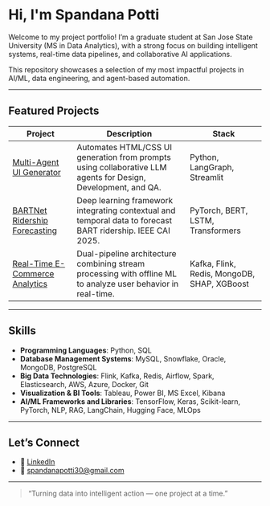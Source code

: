#  Hi, I'm Spandana Potti

Welcome to my project portfolio! I’m a graduate student at San Jose State University (MS in Data Analytics), with a strong focus on building intelligent systems, real-time data pipelines, and collaborative AI applications.

This repository showcases a selection of my most impactful projects in AI/ML, data engineering, and agent-based automation.

---

##  Featured Projects
| Project | Description | Stack |
|--------|-------------|-------|
| [Multi-Agent UI Generator](https://github.com/spandana730/portfolio/tree/main/multi-agent) | Automates HTML/CSS UI generation from prompts using collaborative LLM agents for Design, Development, and QA. | Python, LangGraph, Streamlit |
| [BARTNet Ridership Forecasting](https://github.com/spandana730/portfolio/tree/main/bartnet-ridership) | Deep learning framework integrating contextual and temporal data to forecast BART ridership. IEEE CAI 2025. | PyTorch, BERT, LSTM, Transformers |
| [Real-Time E-Commerce Analytics](https://github.com/spandana730/portfolio/tree/main/real-time-ecom-pipeline) | Dual-pipeline architecture combining stream processing with offline ML to analyze user behavior in real-time. | Kafka, Flink, Redis, MongoDB, SHAP, XGBoost |

---

## Skills
- **Programming Languages**: Python, SQL  
- **Database Management Systems**: MySQL, Snowflake, Oracle, MongoDB, PostgreSQL  
- **Big Data Technologies**: Flink, Kafka, Redis, Airflow, Spark, Elasticsearch, AWS, Azure, Docker, Git  
- **Visualization & BI Tools**: Tableau, Power BI, MS Excel, Kibana  
- **AI/ML Frameworks and Libraries**: TensorFlow, Keras, Scikit-learn, PyTorch, NLP, RAG, LangChain, Hugging Face, MLOps
---

##  Let’s Connect

- 💼 [LinkedIn](https://linkedin.com/in/spandana-potti)
- 📧 [spandanapotti30@gmail.com](mailto:spandanapotti30@gmail.com)

---

> “Turning data into intelligent action — one project at a time.”
